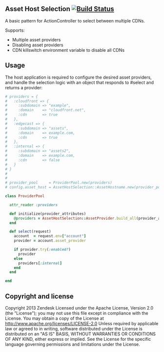 ## Asset Host Selection [![Build Status](https://secure.travis-ci.org/zendesk/asset_host_selection.png)](http://travis-ci.org/zendesk/asset_host_selection)

A basic pattern for ActionController to select between multiple CDNs.

Supports:
* Multiple asset providers
* Disabling asset providers
* CDN killswitch environment variable to disable all CDNs


## Usage

The host application is required to configure the desired asset providers, and handle the selection logic with an object that responds to #select and returns a provider:

```ruby
# providers = {
#   :cloudfront => {
#     :subdomain => "example",
#     :domain    => "cloudfront.net",
#     :cdn       => true
#   },
#   :edgecast => {
#     :subdomain => "assets",
#     :domain    => example.com,
#     :cdn       => true
#   },
#   :internal => {
#     :subdomain => "assets2",
#     :domain    => example.com,
#     :cdn       => false
#   }
# }
#
#
# provider_pool     = ProviderPool.new(providers)
# config.asset_host = AssetHostSelection::AssetHostname.new(provider_pool)

class ProviderPool

  attr_reader :providers

  def initialize(provider_attributes)
    @providers = AssetHostSelection::AssetProvider.build_all(provider_attributes)
  end

  def select(request)
    account  = request.env["account"]
    provider = account.asset_provider

    if provider.try(:enabled?)
      provider
    else
      providers[:internal]
    end
  end

end
```

## Copyright and license
Copyright 2013 Zendesk
Licensed under the Apache License, Version 2.0 (the "License"); you may not use this file except in compliance with the License.
You may obtain a copy of the License at
http://www.apache.org/licenses/LICENSE-2.0
Unless required by applicable law or agreed to in writing, software distributed under the License is distributed on an "AS IS" BASIS, WITHOUT WARRANTIES OR CONDITIONS OF ANY KIND, either express or implied. See the License for the specific language governing permissions and limitations under the License.
